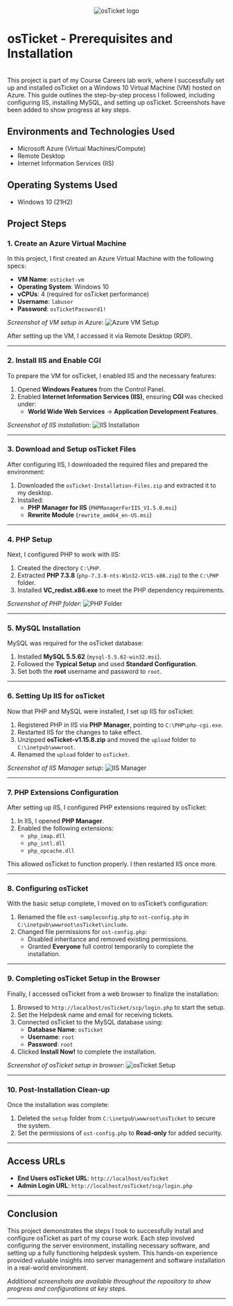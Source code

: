<p align="center">
<img src="https://i.imgur.com/Clzj7Xs.png" alt="osTicket logo"/>
</p>

<h1>osTicket - Prerequisites and Installation</h1>
<br> This project is part of my Course Careers lab work, where I successfully set up and installed osTicket on a Windows 10 Virtual Machine (VM) hosted on Azure. This guide outlines the step-by-step process I followed, including configuring IIS, installing MySQL, and setting up osTicket. Screenshots have been added to show progress at key steps.<br />


<h2>Environments and Technologies Used</h2>

- Microsoft Azure (Virtual Machines/Compute)
- Remote Desktop
- Internet Information Services (IIS)

<h2>Operating Systems Used </h2>

- Windows 10</b> (21H2)



## Project Steps

### 1. Create an Azure Virtual Machine
In this project, I first created an Azure Virtual Machine with the following specs:
- **VM Name**: `osticket-vm`
- **Operating System**: Windows 10
- **vCPUs**: 4 (required for osTicket performance)
- **Username**: `labuser`
- **Password**: `osTicketPassword1!`

*Screenshot of VM setup in Azure*:
![Azure VM Setup](path/to/your/screenshot1.png)

After setting up the VM, I accessed it via Remote Desktop (RDP).

---

### 2. Install IIS and Enable CGI
To prepare the VM for osTicket, I enabled IIS and the necessary features:
1. Opened **Windows Features** from the Control Panel.
2. Enabled **Internet Information Services (IIS)**, ensuring **CGI** was checked under:
   - **World Wide Web Services** -> **Application Development Features**.

*Screenshot of IIS installation*:
![IIS Installation](path/to/your/screenshot2.png)

---

### 3. Download and Setup osTicket Files
After configuring IIS, I downloaded the required files and prepared the environment:
1. Downloaded the `osTicket-Installation-Files.zip` and extracted it to my desktop.
2. Installed:
   - **PHP Manager for IIS** (`PHPManagerForIIS_V1.5.0.msi`)
   - **Rewrite Module** (`rewrite_amd64_en-US.msi`)

---

### 4. PHP Setup
Next, I configured PHP to work with IIS:
1. Created the directory `C:\PHP`.
2. Extracted **PHP 7.3.8** (`php-7.3.8-nts-Win32-VC15-x86.zip`) to the `C:\PHP` folder.
3. Installed **VC_redist.x86.exe** to meet the PHP dependency requirements.

*Screenshot of PHP folder*:
![PHP Folder](path/to/your/screenshot3.png)

---

### 5. MySQL Installation
MySQL was required for the osTicket database:
1. Installed **MySQL 5.5.62** (`mysql-5.5.62-win32.msi`).
2. Followed the **Typical Setup** and used **Standard Configuration**.
3. Set both the **root** username and password to `root`.

---

### 6. Setting Up IIS for osTicket
Now that PHP and MySQL were installed, I set up IIS for osTicket:
1. Registered PHP in IIS via **PHP Manager**, pointing to `C:\PHP\php-cgi.exe`.
2. Restarted IIS for the changes to take effect.
3. Unzipped **osTicket-v1.15.8.zip** and moved the `upload` folder to `C:\inetpub\wwwroot`.
4. Renamed the `upload` folder to `osTicket`.

*Screenshot of IIS Manager setup*:
![IIS Manager](path/to/your/screenshot4.png)

---

### 7. PHP Extensions Configuration
After setting up IIS, I configured PHP extensions required by osTicket:
1. In IIS, I opened **PHP Manager**.
2. Enabled the following extensions:
   - `php_imap.dll`
   - `php_intl.dll`
   - `php_opcache.dll`

This allowed osTicket to function properly. I then restarted IIS once more.

---

### 8. Configuring osTicket
With the basic setup complete, I moved on to osTicket’s configuration:
1. Renamed the file `ost-sampleconfig.php` to `ost-config.php` in `C:\inetpub\wwwroot\osTicket\include`.
2. Changed file permissions for `ost-config.php`:
   - Disabled inheritance and removed existing permissions.
   - Granted **Everyone** full control temporarily to complete the installation.

---

### 9. Completing osTicket Setup in the Browser
Finally, I accessed osTicket from a web browser to finalize the installation:
1. Browsed to `http://localhost/osTicket/scp/login.php` to start the setup.
2. Set the Helpdesk name and email for receiving tickets.
3. Connected osTicket to the MySQL database using:
   - **Database Name**: `osTicket`
   - **Username**: `root`
   - **Password**: `root`
4. Clicked **Install Now!** to complete the installation.

*Screenshot of osTicket setup in browser*:
![osTicket Setup](path/to/your/screenshot5.png)

---

### 10. Post-Installation Clean-up
Once the installation was complete:
1. Deleted the `setup` folder from `C:\inetpub\wwwroot\osTicket` to secure the system.
2. Set the permissions of `ost-config.php` to **Read-only** for added security.

---

## Access URLs
- **End Users osTicket URL**: `http://localhost/osTicket`
- **Admin Login URL**: `http://localhost/osTicket/scp/login.php`

---

## Conclusion
This project demonstrates the steps I took to successfully install and configure osTicket as part of my course work. Each step involved configuring the server environment, installing necessary software, and setting up a fully functioning helpdesk system. This hands-on experience provided valuable insights into server management and software installation in a real-world environment.

*Additional screenshots are available throughout the repository to show progress and configurations at key steps.*

---
